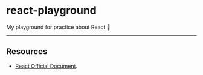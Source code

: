# react-playground

My playground for practice about React :tada:

---

## Resources

- [React Official Document](https://reactjs.org/).
